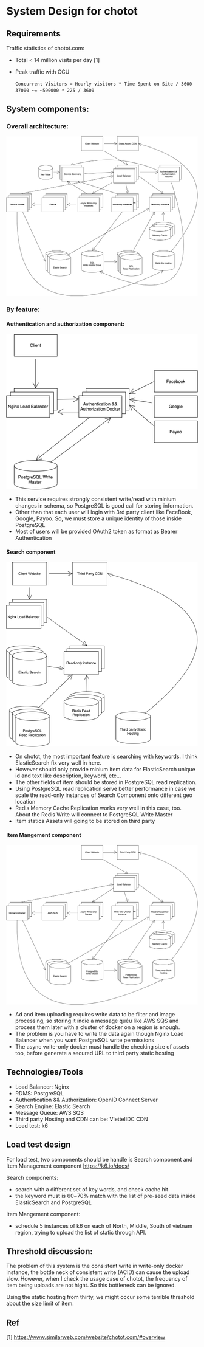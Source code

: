 # System Design for chotot

## Requirements

Traffic statistics of chotot.com:
- Total < 14 million visits per day [1]
- Peak traffic with CCU 

    `Concurrent Visitors = Hourly visitors * Time Spent on Site / 3600`
    `37000 ~= ~590000 * 225 / 3600`

## System components:

### Overall architecture:

![](./diagrams/chotot.drawio.png)
### By feature:

#### Authentication and authorization component:

![](./diagrams/chotot-auth.drawio.png)
- This service requires strongly consistent write/read with minium changes in schema, so PostgreSQL is good call for storing information.
- Other than that each user will login with 3rd party client like FaceBook, Google, Payoo. So, we must store a unique identity of those inside PostgreSQL
- Most of users will be provided OAuth2 token as format as Bearer Authentication

#### Search component

![](./diagrams/chotot-search.drawio.png)
- On chotot, the most important feature is searching with keywords. I think ElasticSearch fix very well in here.
- However should only provide minium item data for ElasticSearch unique id and text like description, keyword, etc...
- The other fields of item should be stored in PostgreSQL read replication.
- Using PostgreSQL read replication serve better performance in case we scale the read-only instances of Search Component onto different geo location
- Redis Memory Cache Replication works very well in this case, too. About the Redis Write will connect to PostgreSQL Write Master
- Item statics Assets will going to be stored on third party

#### Item Mangement component

![](./diagrams/chotot-ads.drawio.png)
- Ad and item uploading requires write data to be filter and image processing, so storing it índie a message quêu like AWS SQS and process them later with a cluster of docker on a region is enough.
- The problem is you have to write the data again though Nginx Load Balancer when you want PostgreSQL write permissions
- The async write-only docker must handle the checking size of assets too, before generate a secured URL to third party static hosting

## Technologies/Tools

- Load Balancer: Nginx
- RDMS: PostgreSQL
- Authentication && Authorization: OpenID Connect Server
- Search Engine: Elastic Search
- Message Queue: AWS SQS
- Third party Hosting and CDN can be: ViettelIDC CDN
- Load test: k6

## Load test design

For load test, two components should be handle is Search component and Item Management component 
https://k6.io/docs/

Search components:
- search with a different set of key words, and check cache hit
- the keyword must is 60~70% match with the list of pre-seed data inside ElasticSearch and PostgreSQL

Item Mangement component:
- schedule 5 instances of k6 on each of North, Middle, South of vietnam region, trying to upload the list of static through API. 

## Threshold discussion:

The problem of this system is the consistent write in write-only docker instance, the bottle neck of consistent write (ACID) can cause the upload slow. However, when I check the usage case of chotot, the frequency of item being uploads are not hight. So this bottleneck can be ignored.

Using the static hosting from thirty, we might occur some terrible threshold about the size limit of item.

## Ref

[1] https://www.similarweb.com/website/chotot.com/#overview